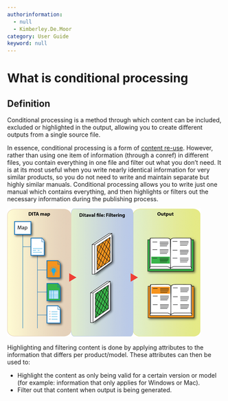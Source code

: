 ```yaml
---
authorinformation:
  - null
  - Kimberley.De.Moor
category: User Guide
keyword: null
---
```


# What is conditional processing

## Definition

Conditional processing is a method through which content can be included, excluded or highlighted in the output, allowing you to create different outputs from a single source file.

In essence, conditional processing is a form of [content re-use](../to_different_levels_of_content_re_use/). However, rather than using one item of information \(through a conref\) in different files, you contain everything in one file and filter out what you don’t need. It is at its most useful when you write nearly identical information for very similar products, so you do not need to write and maintain separate but highly similar manuals. Conditional processing allows you to write just one manual which contains everything, and then highlights or filters out the necessary information during the publishing process.

![](../../.gitbook/assets/filtering_content.png)

Highlighting and filtering content is done by applying attributes to the information that differs per product/model. These attributes can then be used to:

* Highlight the content as only being valid for a certain version or model \(for example: information that only applies for Windows or Mac\).
* Filter out that content when output is being generated.


